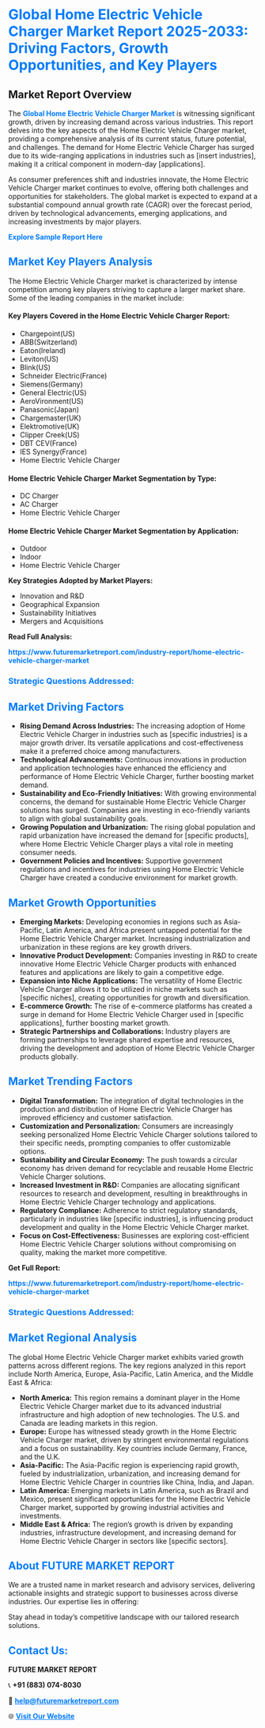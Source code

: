 <h1 style="color: #007BFF;">Global Home Electric Vehicle Charger Market Report 2025-2033: Driving Factors, Growth Opportunities, and Key Players</h1>

<section id="overview">
<h2>Market Report Overview</h2>
<p>The <a href="https://www.futuremarketreport.com/industry-report/home-electric-vehicle-charger-market" style="color: #007BFF; text-decoration: none;"><strong>Global Home Electric Vehicle Charger Market</strong></a> is witnessing significant growth, driven by increasing demand across various industries. This report delves into the key aspects of the Home Electric Vehicle Charger market, providing a comprehensive analysis of its current status, future potential, and challenges. The demand for Home Electric Vehicle Charger has surged due to its wide-ranging applications in industries such as [insert industries], making it a critical component in modern-day [applications].</p>
<p>As consumer preferences shift and industries innovate, the Home Electric Vehicle Charger market continues to evolve, offering both challenges and opportunities for stakeholders. The global market is expected to expand at a substantial compound annual growth rate (CAGR) over the forecast period, driven by technological advancements, emerging applications, and increasing investments by major players.</p>
</section>

<section id="overview">
<p><a href="https://www.futuremarketreport.com/request-sample/reportId=100844" style="color: #007BFF; text-decoration: none;"><strong>Explore Sample Report Here</strong></a></p>
</section>

<section id="key-players">
<h2 style="color: #007BFF;">Market Key Players Analysis</h2>
<p>The Home Electric Vehicle Charger market is characterized by intense competition among key players striving to capture a larger market share. Some of the leading companies in the market include:</p>
<h4>Key Players Covered in the Home Electric Vehicle Charger Report:</h4>
<ul><li>Chargepoint(US)</li><li>ABB(Switzerland)</li><li>Eaton(Ireland)</li><li>Leviton(US)</li><li>Blink(US)</li><li>Schneider Electric(France)</li><li>Siemens(Germany)</li><li>General Electric(US)</li><li>AeroVironment(US)</li><li>Panasonic(Japan)</li><li>Chargemaster(UK)</li><li>Elektromotive(UK)</li><li>Clipper Creek(US)</li><li>DBT CEV(France)</li><li>IES Synergy(France)</li><li>Home Electric Vehicle Charger</li></ul>
<h4>Home Electric Vehicle Charger Market Segmentation by Type:</h4>
<ul><li>DC Charger</li><li>AC Charger</li><li>Home Electric Vehicle Charger</li></ul>

<h4>Home Electric Vehicle Charger Market Segmentation by Application:</h4>
<ul><li>Outdoor</li><li>Indoor</li><li>Home Electric Vehicle Charger</li></ul>
<p><strong>Key Strategies Adopted by Market Players:</strong></p>
<ul>
<li>Innovation and R&D</li>
<li>Geographical Expansion</li>
<li>Sustainability Initiatives</li>
<li>Mergers and Acquisitions</li>
</ul>
</section>

<section>
<p><strong>Read Full Analysis: </strong></p><a href="https://www.futuremarketreport.com/industry-report/home-electric-vehicle-charger-market" style="color: #007BFF; text-decoration: none;"><strong>https://www.futuremarketreport.com/industry-report/home-electric-vehicle-charger-market</strong></a>
<h3 style="color: #007BFF;">Strategic Questions Addressed:</h3>
</section>

<section id="driving-factors">
<h2 style="color: #007BFF;">Market Driving Factors</h2>
<ul>
<li><strong>Rising Demand Across Industries:</strong> The increasing adoption of Home Electric Vehicle Charger in industries such as [specific industries] is a major growth driver. Its versatile applications and cost-effectiveness make it a preferred choice among manufacturers.</li>
<li><strong>Technological Advancements:</strong> Continuous innovations in production and application technologies have enhanced the efficiency and performance of Home Electric Vehicle Charger, further boosting market demand.</li>
<li><strong>Sustainability and Eco-Friendly Initiatives:</strong> With growing environmental concerns, the demand for sustainable Home Electric Vehicle Charger solutions has surged. Companies are investing in eco-friendly variants to align with global sustainability goals.</li>
<li><strong>Growing Population and Urbanization:</strong> The rising global population and rapid urbanization have increased the demand for [specific products], where Home Electric Vehicle Charger plays a vital role in meeting consumer needs.</li>
<li><strong>Government Policies and Incentives:</strong> Supportive government regulations and incentives for industries using Home Electric Vehicle Charger have created a conducive environment for market growth.</li>
</ul>
</section>

<section id="growth-opportunities">
<h2 style="color: #007BFF;">Market Growth Opportunities</h2>
<ul>
<li><strong>Emerging Markets:</strong> Developing economies in regions such as Asia-Pacific, Latin America, and Africa present untapped potential for the Home Electric Vehicle Charger market. Increasing industrialization and urbanization in these regions are key growth drivers.</li>
<li><strong>Innovative Product Development:</strong> Companies investing in R&D to create innovative Home Electric Vehicle Charger products with enhanced features and applications are likely to gain a competitive edge.</li>
<li><strong>Expansion into Niche Applications:</strong> The versatility of Home Electric Vehicle Charger allows it to be utilized in niche markets such as [specific niches], creating opportunities for growth and diversification.</li>
<li><strong>E-commerce Growth:</strong> The rise of e-commerce platforms has created a surge in demand for Home Electric Vehicle Charger used in [specific applications], further boosting market growth.</li>
<li><strong>Strategic Partnerships and Collaborations:</strong> Industry players are forming partnerships to leverage shared expertise and resources, driving the development and adoption of Home Electric Vehicle Charger products globally.</li>
</ul>
</section>

<section id="trending-factors">
<h2 style="color: #007BFF;">Market Trending Factors</h2>
<ul>
<li><strong>Digital Transformation:</strong> The integration of digital technologies in the production and distribution of Home Electric Vehicle Charger has improved efficiency and customer satisfaction.</li>
<li><strong>Customization and Personalization:</strong> Consumers are increasingly seeking personalized Home Electric Vehicle Charger solutions tailored to their specific needs, prompting companies to offer customizable options.</li>
<li><strong>Sustainability and Circular Economy:</strong> The push towards a circular economy has driven demand for recyclable and reusable Home Electric Vehicle Charger solutions.</li>
<li><strong>Increased Investment in R&D:</strong> Companies are allocating significant resources to research and development, resulting in breakthroughs in Home Electric Vehicle Charger technology and applications.</li>
<li><strong>Regulatory Compliance:</strong> Adherence to strict regulatory standards, particularly in industries like [specific industries], is influencing product development and quality in the Home Electric Vehicle Charger market.</li>
<li><strong>Focus on Cost-Effectiveness:</strong> Businesses are exploring cost-efficient Home Electric Vehicle Charger solutions without compromising on quality, making the market more competitive.</li>
</ul>
</section>

<section>
<p><strong>Get Full Report: </strong></p><a href="https://www.futuremarketreport.com/industry-report/home-electric-vehicle-charger-market" style="color: #007BFF; text-decoration: none;"><strong>https://www.futuremarketreport.com/industry-report/home-electric-vehicle-charger-market</strong></a>
<h3 style="color: #007BFF;">Strategic Questions Addressed:</h3>
</section>


<section id="regional-analysis">
<h2 style="color: #007BFF;">Market Regional Analysis</h2>
<p>The global Home Electric Vehicle Charger market exhibits varied growth patterns across different regions. The key regions analyzed in this report include North America, Europe, Asia-Pacific, Latin America, and the Middle East & Africa:</p>
<ul>
<li><strong>North America:</strong> This region remains a dominant player in the Home Electric Vehicle Charger market due to its advanced industrial infrastructure and high adoption of new technologies. The U.S. and Canada are leading markets in this region.</li>
<li><strong>Europe:</strong> Europe has witnessed steady growth in the Home Electric Vehicle Charger market, driven by stringent environmental regulations and a focus on sustainability. Key countries include Germany, France, and the U.K.</li>
<li><strong>Asia-Pacific:</strong> The Asia-Pacific region is experiencing rapid growth, fueled by industrialization, urbanization, and increasing demand for Home Electric Vehicle Charger in countries like China, India, and Japan.</li>
<li><strong>Latin America:</strong> Emerging markets in Latin America, such as Brazil and Mexico, present significant opportunities for the Home Electric Vehicle Charger market, supported by growing industrial activities and investments.</li>
<li><strong>Middle East & Africa:</strong> The region’s growth is driven by expanding industries, infrastructure development, and increasing demand for Home Electric Vehicle Charger in sectors like [specific sectors].</li>
</ul>
</section>

<footer>
<h2 style="color: #007BFF;">About FUTURE MARKET REPORT</h2>
<p>We are a trusted name in market research and advisory services, delivering actionable insights and strategic support to businesses across diverse industries. Our expertise lies in offering:</p>

<p>Stay ahead in today’s competitive landscape with our tailored research solutions.</p>

<h2 style="color: #007BFF;">Contact Us:</h2>
<p><strong>FUTURE MARKET REPORT</strong></p>
<p>📞 <strong>+91 (883) 074-8030</strong></p>
<p>📧 <strong><a href="mailto:help@futuremarketreport.com" style="color: #007BFF;">help@futuremarketreport.com</a></strong></p>
<p>🌐 <strong><a href="https://www.futuremarketreport.com/" style="color: #007BFF;">Visit Our Website</a></strong></p>
</footer>